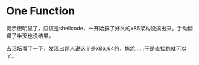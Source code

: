 # One Function

提示很明显了，应该是shellcode，一开始搞了好久的x86架构没搞出来。手动翻译了半天也没结果。

去论坛看了一下，发现出题人说这个是x86\_64的，尴尬……于是直接跑就可以了。
